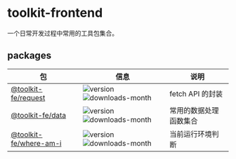 # toolkit-frontend

一个日常开发过程中常用的工具包集合。

## packages

|包|信息|说明|
|---|---|---|
|[@toolkit-fe/request](https://www.npmjs.com/package/@toolkit-fe/request)|![version](https://img.shields.io/npm/v/@toolkit-fe/request)  ![downloads-month](https://img.shields.io/npm/dm/@toolkit-fe/request)|fetch API 的封装|
|[@toolkit-fe/data](https://www.npmjs.com/package/@toolkit-fe/data)|![version](https://img.shields.io/npm/v/@toolkit-fe/data)  ![downloads-month](https://img.shields.io/npm/dm/@toolkit-fe/data)|常用的数据处理函数集合|
|[@toolkit-fe/where-am-i](https://www.npmjs.com/package/@toolkit-fe/where-am-i)|![version](https://img.shields.io/npm/v/@toolkit-fe/where-am-i)  ![downloads-month](https://img.shields.io/npm/dm/@toolkit-fe/where-am-i)|当前运行环境判断|

